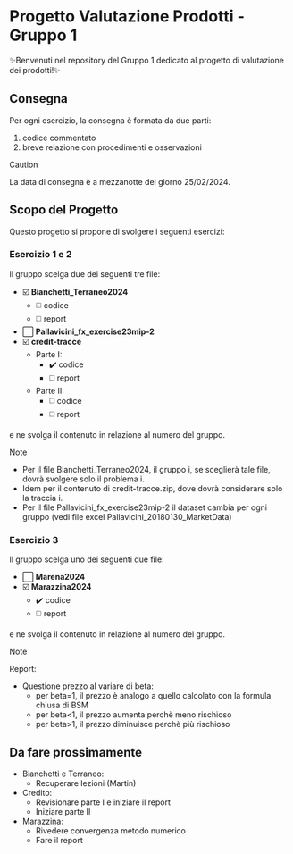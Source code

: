# Progetto Valutazione Prodotti - Gruppo 1

✨Benvenuti nel repository del Gruppo 1 dedicato al progetto di valutazione dei prodotti!✨

## Consegna

Per ogni esercizio, la consegna è formata da due parti: 
1) codice commentato
2) breve relazione con procedimenti e osservazioni

> [!CAUTION]
> La data di consegna è a mezzanotte del giorno 25/02/2024.

## Scopo del Progetto

Questo progetto si propone di svolgere i seguenti esercizi: 

### Esercizio 1 e 2

Il gruppo scelga due dei seguenti tre file:

- ☑️ **Bianchetti_Terraneo2024**
  - ◻️ codice
  - ◻️ report 
- ⬜ **Pallavicini_fx_exercise23mip-2** 
- ☑️ **credit-tracce**
  - Parte I:
    - ✔️ codice
    - ◻️ report
  - Parte II:
    - ◻️ codice
    - ◻️ report

e ne svolga il contenuto in relazione al numero del gruppo.

> [!NOTE]
> - Per il file Bianchetti_Terraneo2024, il gruppo i, se sceglierà tale file, dovrà svolgere solo il problema i.
> - Idem per il contenuto di credit-tracce.zip, dove dovrà considerare solo la traccia i.
> - Per il file Pallavicini_fx_exercise23mip-2 il dataset cambia per ogni gruppo (vedi file excel Pallavicini_20180130_MarketData)

### Esercizio 3

Il gruppo scelga uno dei seguenti due file:

- ⬜ **Marena2024**
- ☑️ **Marazzina2024**
  - ✔️ codice
  - ◻️  report

e ne svolga il contenuto in relazione al numero del gruppo.

> [!NOTE]
> Report:
> - Questione prezzo al variare di beta:
>   - per beta=1, il prezzo è analogo a quello calcolato con la formula chiusa di BSM
>   - per beta<1, il prezzo aumenta perchè meno rischioso
>   - per beta>1, il prezzo diminuisce perchè più rischioso

## Da fare prossimamente

- Bianchetti e Terraneo:
  - Recuperare lezioni (Martin)
- Credito:
  - Revisionare parte I e iniziare il report
  - Iniziare parte II
- Marazzina:
  - Rivedere convergenza metodo numerico
  - Fare il report
